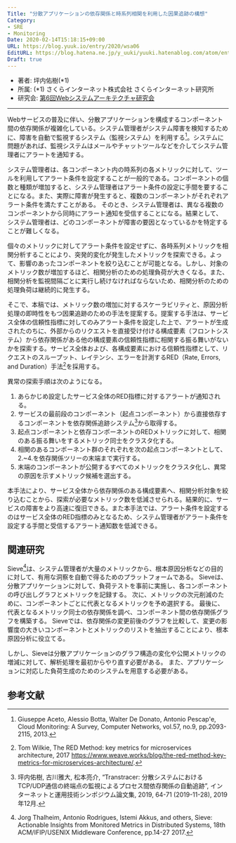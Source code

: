 ```yaml
---
Title: "分散アプリケーションの依存関係と時系列相関を利用した因果追跡の構想"
Category:
- SRE
- Monitoring
Date: 2020-02-14T15:18:15+09:00
URL: https://blog.yuuk.io/entry/2020/wsa06
EditURL: https://blog.hatena.ne.jp/y_uuki/yuuki.hatenablog.com/atom/entry/26006613511915114
Draft: true
---
```


- 著者: 坪内佑樹(\*1)
- 所属: (\*1) さくらインターネット株式会社 さくらインターネット研究所
- 研究会: [第6回Webシステムアーキテクチャ研究会](https://websystemarchitecture.hatenablog.jp/entry/2019/12/11/165624)

<hr/>

<!-- 社会の背景  -->
Webサービスの普及に伴い、分散アプリケーションを構成するコンポーネント間の依存関係が複雑化している。システム管理者がシステム障害を検知するために、障害を自動で監視するシステム（監視システム）を利用する[^1]。システムに問題があれば、監視システムはメールやチャットツールなどを介してシステム管理者にアラートを通知する。

<!-- 問題意識 -->
システム管理者は、各コンポーネント内の時系列の各メトリックに対して、ツールを利用してアラート条件を設定することが一般的である。コンポーネントの個数と種類が増加すると、システム管理者はアラート条件の設定に手間を要することになる。また、実際に障害が発生すると、複数のコンポーネントがそれぞれアラート条件を満たすことがある。
そのとき、システム管理者は、異なる複数のコンポーネントから同時にアラート通知を受信することになる。結果として、 システム管理者は、どのコンポーネントが障害の要因となっているかを特定することが難しくなる。
<!-- 機械学習による異常検知システムにおいても、サブシステムからアラートが通知されるのは同様である。 -->

<!-- 先行研究と課題 -->
個々のメトリックに対してアラート条件を設定せずに、各時系列メトリックを相関分析することにより、突発的変化が発生したメトリックを探索できる。よって、影響のあったコンポーネントを絞り込むことが可能となる。しかし、対象のメトリック数が増加するほど、相関分析のための処理負荷が大きくなる。また、相関分析を監視間隔ごとに実行し続けなければならないため、相関分析のための処理負荷は継続的に発生する。

<!-- 提案手法 -->
そこで、本稿では、メトリック数の増加に対するスケーラビリティと、原因分析処理の即時性をもつ因果追跡のための手法を提案する。提案する手法は、サービス全体の信頼性指標に対してのみアラート条件を設定した上で、アラートが生成されたのちに、外部からのリクエストを直接受け付ける構成要素（フロントシステム）から依存関係がある他の構成要素の信頼性指標に相関する振る舞いがないかを探索する。サービス全体および、各構成要素における信頼性指標として、リクエストのスループット、レイテンシ、エラーを計測するRED（Rate, Errors, and Duration）手法[^3]を採用する。

異常の探索手順は次のようになる。

1. あらかじめ設定したサービス全体のRED指標に対するアラートが通知される。
1. サービスの最前段のコンポーネント（起点コンポーネント）から直接依存するコンポーネントを依存関係追跡システム[^6]から取得する。
1. 起点コンポーネントと依存コンポーネントのREDメトリックに対して、相関のある振る舞いをするメトリック同士をクラスタ化する。
1. 相関のあるコンポーネント群のそれぞれを次の起点コンポーネントとして、2.~4.を依存関係ツリーの末端まで実行する。
1. 末端のコンポーネントが公開するすべてのメトリックをクラスタ化し、異常の原因を示すメトリック候補を選出する。

本手法により、サービス全体から依存関係のある構成要素へ、相関分析対象を絞り込むことから、探索が必要なメトリック数を低減させられる。結果的に、サービスの障害をより高速に復旧できる。また本手法では、アラート条件を設定するのはサービス全体のRED指標のみとなるため、システム管理者がアラート条件を設定する手間と受信するアラート通知数を低減できる。

## 関連研究

Sieve[^2]は、システム管理者が大量のメトリックから、根本原因分析などの目的に対して、有用な洞察を自動で得るためのプラットフォームである。
Sieveは、分散アプリケーションに対して、負荷テストを事前に実施し、各コンポーネントの呼び出しグラフとメトリックを記録する。
次に、メトリックの次元削減のために、コンポーネントごとに代表となるメトリックを予め選択する。
最後に、代表となるメトリック同士の依存関係を調べ、コンポーネント間の依存関係グラフを構築する。
Sieveでは、依存関係の変更前後のグラフを比較して、変更の影響度の大きいコンポーネントとメトリックのリストを抽出することにより、根本原因分析に役立てる。

しかし、Sieveは分散アプリケーションのグラフ構造の変化や公開メトリックの増減に対して、解析処理を最初からやり直す必要がある。
また、アプリケーションに対応した負荷生成のためのシステムを用意する必要がある。

## 参考文献

[^1]: Giuseppe Aceto, Alessio Botta, Walter De Donato, Antonio Pescap'e, Cloud Monitoring: A Survey, Computer Networks, vol.57, no.9, pp.2093-2115, 2013.
[^2]: Jorg Thalheim, Antonio Rodrigues, Istemi Akkus, and others, Sieve: Actionable Insights from Monitored Metrics in Distributed Systems, 18th ACM/IFIP/USENIX Middleware Conference, pp.14-27 2017.
[^3]: Tom Wilkie, The RED Method: key metrics for microservices architecture, 2017 <https://www.weave.works/blog/the-red-method-key-metrics-for-microservices-architecture/>.
[^4]: Betsy Beyer, Chris Jones, Jennifer Petoff, and others, Site Reliability Engineering: How Google Runs Production Systems, O'Reilly Media, Inc 2016.
[^5]: Brendan Gregg, Systems Performance: Enterprise and the Cloud, Pearson Education 2013.
[^6]: 坪内佑樹, 古川雅大, 松本亮介, “Transtracer: 分散システムにおけるTCP/UDP通信の終端点の監視によるプロセス間依存関係の自動追跡”, インターネットと運用技術シンポジウム論文集, 2019, 64-71 (2019-11-28), 2019年12月.

<!-- C. W. S. Emmons, and B. Gregg. A Microscope on Microservices. http://techblog.netflix.com/2015/02/a-microscope-on-microservices.html, 2015. Last accessed: September, 2017. -->
<!-- E. Haddad. Service-Oriented Architecture: Scaling the uber Engineering Codebase As We Grow. https://eng.uber.com/soa/, 2015. Last accessed: September, 2017. -->
